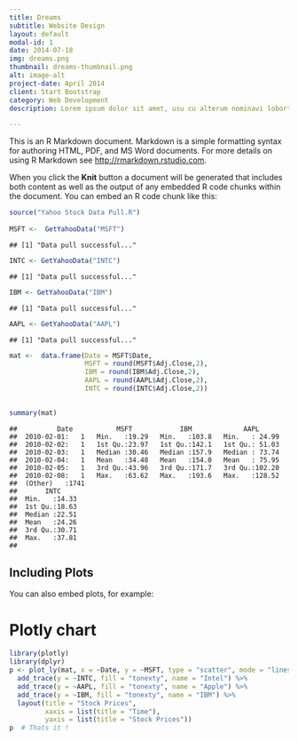 ```yaml
---
title: Dreams
subtitle: Website Design
layout: default
modal-id: 1
date: 2014-07-18
img: dreams.png
thumbnail: dreams-thumbnail.png
alt: image-alt
project-date: April 2014
client: Start Bootstrap
category: Web Development
description: Lorem ipsum dolor sit amet, usu cu alterum nominavi lobortis. At duo novum diceret. Tantas apeirian vix et, usu sanctus postulant inciderint ut, populo diceret necessitatibus in vim. Cu eum dicam feugiat noluisse.

---
```


This is an R Markdown document. Markdown is a simple formatting syntax for authoring HTML, PDF, and MS Word documents. For more details on using R Markdown see <http://rmarkdown.rstudio.com>.

When you click the **Knit** button a document will be generated that includes both content as well as the output of any embedded R code chunks within the document. You can embed an R code chunk like this:


```r
source("Yahoo Stock Data Pull.R")
 
MSFT <-  GetYahooData("MSFT")
```

```
## [1] "Data pull successful..."
```

```r
INTC <- GetYahooData("INTC")
```

```
## [1] "Data pull successful..."
```

```r
IBM <- GetYahooData("IBM")
```

```
## [1] "Data pull successful..."
```

```r
AAPL <- GetYahooData("AAPL")
```

```
## [1] "Data pull successful..."
```

```r
mat <-  data.frame(Date = MSFT$Date, 
                   MSFT = round(MSFT$Adj.Close,2),
                   IBM = round(IBM$Adj.Close,2),
                   AAPL = round(AAPL$Adj.Close,2),
                   INTC = round(INTC$Adj.Close,2))
 

summary(mat)
```

```
##          Date           MSFT            IBM             AAPL       
##  2010-02-01:   1   Min.   :19.29   Min.   :103.8   Min.   : 24.99  
##  2010-02-02:   1   1st Qu.:23.97   1st Qu.:142.1   1st Qu.: 51.03  
##  2010-02-03:   1   Median :30.46   Median :157.9   Median : 73.74  
##  2010-02-04:   1   Mean   :34.48   Mean   :154.0   Mean   : 75.95  
##  2010-02-05:   1   3rd Qu.:43.96   3rd Qu.:171.7   3rd Qu.:102.20  
##  2010-02-08:   1   Max.   :63.62   Max.   :193.6   Max.   :128.52  
##  (Other)   :1741                                                   
##       INTC      
##  Min.   :14.33  
##  1st Qu.:18.63  
##  Median :22.51  
##  Mean   :24.26  
##  3rd Qu.:30.71  
##  Max.   :37.81  
## 
```

## Including Plots

You can also embed plots, for example:

 
# Plotly chart 

```r
library(plotly)
library(dplyr)
p <- plot_ly(mat, x = ~Date, y = ~MSFT, type = "scatter", mode = "lines", fill = "tozeroy", name = "Microsoft") %>% 
  add_trace(y = ~INTC, fill = "tonexty", name = "Intel") %>% 
  add_trace(y = ~AAPL, fill = "tonexty", name = "Apple") %>% 
  add_trace(y = ~IBM, fill = "tonexty", name = "IBM") %>% 
  layout(title = "Stock Prices", 
         xaxis = list(title = "Time"),
         yaxis = list(title = "Stock Prices"))
p  # Thats it !
```

